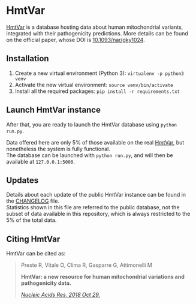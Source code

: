 # HmtVar  

[HmtVar](https://www.hmtvar.uniba.it) is a database hosting data about human mitochondrial variants, integrated with their pathogenicity predictions. More details can be found on the official paper, whose DOI is [10.1093/nar/gky1024](https://doi.org/10.1093/nar/gky1024).  

## Installation  

1. Create a new virtual environment (Python 3): `virtualenv -p python3 venv`  
2. Activate the new virtual environment: `source venv/bin/activate`  
3. Install all the required packages: `pip install -r requirements.txt`  

## Launch HmtVar instance  

After that, you are ready to launch the HmtVar database using `python run.py`.  

Data offered here are only 5% of those available on the real [HmtVar](https://www.hmtvar.uniba.it), but nonetheless the system is fully functional.  
The database can be launched with `python run.py`, and will then be available at `127.0.0.1:5000`.  

## Updates  

Details about each update of the public HmtVar instance can be found in the [CHANGELOG](/CHANGELOG.md) file.  
Statistics shown in this file are referred to the public database, not the subset of data available in this repository, which is always restricted to the 5% of the total data.  

## Citing HmtVar  

HmtVar can be cited as:  

>Preste R, Vitale O, Clima R, Gasparre G, Attimonelli M  
>
>**HmtVar: a new resource for human mitochondrial variations and pathogenicity data.**  
>
>[*Nucleic Acids Res. 2018 Oct 29.*](https://doi.org/10.1093/nar/gky1024)  


